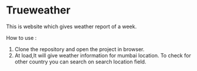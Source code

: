 # Trueweather
This is website which gives weather report of a week.

How to use :
1) Clone the repository and open the project in browser.
2) At load,It will  give weather information for mumbai location.
    To check for other country you can search on search location field.
